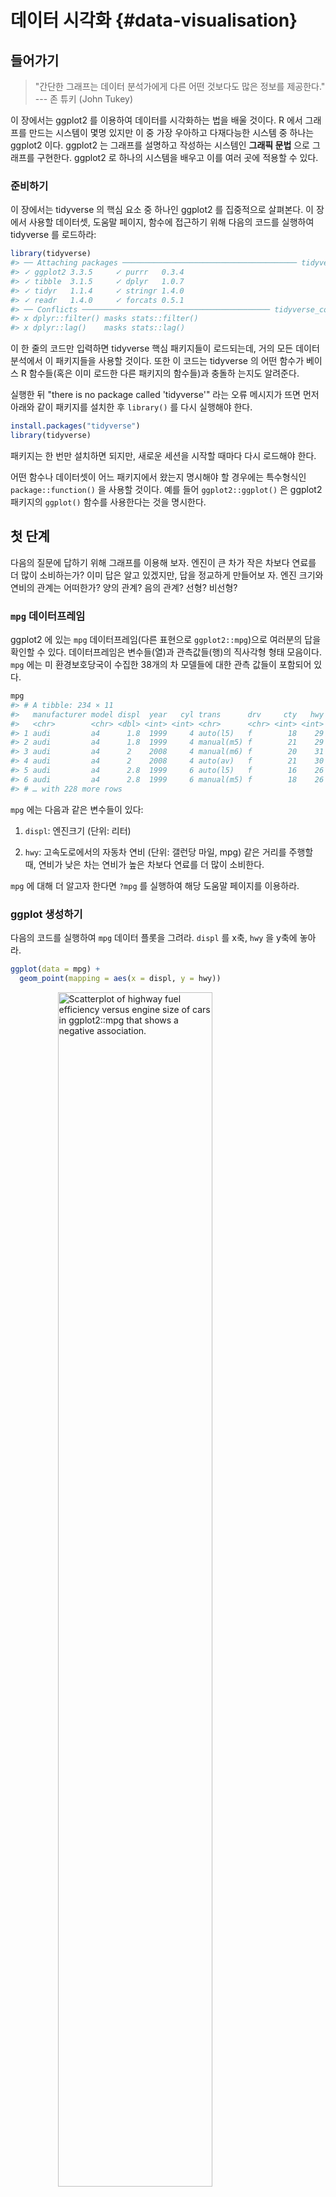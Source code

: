 # 데이터 시각화 {#data-visualisation}

## 들어가기

> "간단한 그래프는 데이터 분석가에게 다른 어떤 것보다도 많은 정보를 제공한다." 
--- 존 튜키 (John Tukey)

이 장에서는 ggplot2 를 이용하여 데이터를 시각화하는 법을 배울 것이다.
R 에서 그래프를 만드는 시스템이 몇명 있지만 이 중 가장 우아하고 다재다능한 
시스템 중 하나는 ggplot2 이다.
ggplot2 는 그래프를 설명하고 작성하는 시스템인 **그래픽 문법** 으로 그래프를 
구현한다.
ggplot2 로 하나의 시스템을 배우고 이를 여러 곳에 적용할 수 있다.

### 준비하기

이 장에서는 tidyverse 의 핵심 요소 중 하나인 ggplot2 를 집중적으로 살펴본다.
이 장에서 사용할 데이터셋, 도움말 페이지, 함수에 접근하기 위해 다음의 코드를 
실행하여 tidyverse 를 로드하라:


```r
library(tidyverse)
#> ── Attaching packages ─────────────────────────────────────── tidyverse 1.3.0 ──
#> ✓ ggplot2 3.3.5     ✓ purrr   0.3.4
#> ✓ tibble  3.1.5     ✓ dplyr   1.0.7
#> ✓ tidyr   1.1.4     ✓ stringr 1.4.0
#> ✓ readr   1.4.0     ✓ forcats 0.5.1
#> ── Conflicts ────────────────────────────────────────── tidyverse_conflicts() ──
#> x dplyr::filter() masks stats::filter()
#> x dplyr::lag()    masks stats::lag()
```

이 한 줄의 코드만 입력하면 tidyverse 핵심 패키지들이 로드되는데, 거의 모든
데이터 분석에서 이 패키지들을 사용할 것이다. 또한 이 코드는 tidyverse 의 어떤 
함수가 베이스 R 함수들(혹은 이미 로드한 다른 패키지의 함수들)과 충돌하
는지도 알려준다.

실행한 뒤 "there is no package called 'tidyverse'" 라는 오류 메시지가 
뜨면 먼저 아래와 같이 패키지를 설치한 후 `library()` 를 다시 실행해야 한다.


```r
install.packages("tidyverse")
library(tidyverse)
```

패키지는 한 번만 설치하면 되지만, 새로운 세션을 시작할 때마다 다시 로드해야 한다.

어떤 함수나 데이터셋이 어느 패키지에서 왔는지 명시해야 할 경우에는 특수형식인 
`package::function()` 을 사용할 것이다.
예를 들어 `ggplot2::ggplot()` 은 ggplot2 패키지의 `ggplot()` 함수를 사용한다는 
것을 명시한다.

## 첫 단계

다음의 질문에 답하기 위해 그래프를 이용해 보자. 엔진이 큰 차가 작은 차보다
연료를 더 많이 소비하는가? 이미 답은 알고 있겠지만, 답을 정교하게 만들어보
자. 엔진 크기와 연비의 관계는 어떠한가? 양의 관계? 음의 관계? 선형? 비선형?

### `mpg` 데이터프레임

ggplot2 에 있는 `mpg` 데이터프레임(다른 표현으로 `ggplot2::mpg`)으로 여러분의 답을 
확인할 수 있다. 데이터프레임은 변수들(열)과 관측값들(행)의 직사각형 형태 
모음이다. `mpg` 에는 미 환경보호당국이 수집한 38개의 차 모델들에 대한 관측
값들이 포함되어 있다.


```r
mpg
#> # A tibble: 234 × 11
#>   manufacturer model displ  year   cyl trans      drv     cty   hwy fl    class 
#>   <chr>        <chr> <dbl> <int> <int> <chr>      <chr> <int> <int> <chr> <chr> 
#> 1 audi         a4      1.8  1999     4 auto(l5)   f        18    29 p     compa…
#> 2 audi         a4      1.8  1999     4 manual(m5) f        21    29 p     compa…
#> 3 audi         a4      2    2008     4 manual(m6) f        20    31 p     compa…
#> 4 audi         a4      2    2008     4 auto(av)   f        21    30 p     compa…
#> 5 audi         a4      2.8  1999     6 auto(l5)   f        16    26 p     compa…
#> 6 audi         a4      2.8  1999     6 manual(m5) f        18    26 p     compa…
#> # … with 228 more rows
```

`mpg` 에는 다음과 같은 변수들이 있다:

1.  `displ`: 엔진크기 (단위: 리터)

2.  `hwy`:  고속도로에서의 자동차 연비 (단위: 갤런당 마일, mpg)
    같은 거리를 주행할 때, 연비가 낮은 차는 연비가 높은 차보다 연료를 더 많이 소비한다.

`mpg` 에 대해 더 알고자 한다면 `?mpg` 를 실행하여 해당 도움말 페이지를 이용하라.

### ggplot 생성하기

다음의 코드를 실행하여 `mpg` 데이터 플롯을 그려라. `displ` 를 x축, `hwy` 을 y축에 놓아라.


```r
ggplot(data = mpg) + 
  geom_point(mapping = aes(x = displ, y = hwy))
```

<img src="data-visualize_files/figure-html/unnamed-chunk-3-1.png" title="Scatterplot of highway fuel efficiency versus engine size of cars in ggplot2::mpg that shows a negative association." alt="Scatterplot of highway fuel efficiency versus engine size of cars in ggplot2::mpg that shows a negative association." width="70%" style="display: block; margin: auto;" />

이 플롯은 엔진 크기(`displ`)와 연비(`hwy`) 사이에 음의 관계가 있음을 보여준다.
다른 말로 하면 엔진이 큰 차들은 연료를 더 많이 소비한다. 
이제 연비와 엔진크기에 대한 여러분의 가설이 확인되거나 반증되었는가?

ggplot2 에서는, `ggplot()` 함수로 플롯을 시작한다.
`ggplot()` 을 하면 좌표시스템이 생성되고 레이어를 추가할 수 있다. 
`ggplot()` 의 첫 번째 인수는 그래프에서 사용할 데이터셋이다. 
따라서 `ggplot(data = mpg)` 를 하면 빈 그래프가 생성되지만,
그리 흥미로운 것이 아니므로 생략하겠다.
그래프는 `ggplot()` 에 하나 이상의 레이어를 추가해서 완성된다. 
함수 `geom_point()` 는 플롯에 점 레이어를 추가하여 산점도를 생성한다. 
ggplot2에는 여러 지옴(geom) 함수가 있는데, 각각은 플롯에 다른 유형의 레이어를 추가한다. 
이 장에서 다양한 함수를 배울 것이다.
ggplot2의 지옴 함수 각각에는 mapping 인수가 있다. 
이 인수는 데이터셋의 변수들이 시각적 속성으로 어떻게 매핑될지를 정의한다. 
이 인수는 항상 aes()와 쌍을 이루는데 `aes()` 의 `x`, `y` 인수는 x, y축으로 매핑될 변수를 지정한다. 
ggplot2 는 매핑된 변수를 `data` 인수(우리 경우엔 `mpg`)에서 찾는다.


### 그래프 작성 템플릿

이제 코드를 ggplot2로 그래프를 만드는, 재사용 가능한 템플릿으로 바꿔보자.
그래프를 만들려면 다음의 코드에서 괄호 안의 <>로 둘러쌓인 부분을, 해당되는
데이터셋, 지옴 함수, 매핑모음으로 바꾸어라.


```r
ggplot(data = <DATA>) + 
  <GEOM_FUNCTION>(mapping = aes(<MAPPINGS>))
```

이 장의 나머지 부분에서는 이 템플릿을 완성하고 확장하여 다른 유형의 그래프
들을 만드는 법을 살펴볼 것이다.
`<MAPPINGS>` 부분부터 시작해보자.

### 연습문제

1.  Run `ggplot(data = mpg)`.
    What do you see?

2.  How many rows are in `mpg`?
    How many columns?

3.  What does the `drv` variable describe?
    Read the help for `?mpg` to find out.

4.  Make a scatterplot of `hwy` vs `cyl`.

5.  What happens if you make a scatterplot of `class` vs `drv`?
    Why is the plot not useful?

## 심미성 매핑

> "그래프는 전혀 예상하지 못한 것을 보여줄 때 가장 큰 가치를 가진다." --- 존 튜키

다음의 그래프에서 한 그룹의 점들(빨간색으로 강조)은 선형 추세를 벗어나는
것처럼 보인다. 이 차들은 예상한 것보다 연비가 높다. 이 차들을 어떻게 설명할
수 있을까?

<img src="data-visualize_files/figure-html/unnamed-chunk-5-1.png" title="Scatterplot of highway fuel efficiency versus engine size of cars in ggplot2::mpg that shows a negative association. Cars with engine size greater than 5 litres and highway fuel efficiency greater than 20 miles per gallon stand out from the rest of the data and are highlighted in red." alt="Scatterplot of highway fuel efficiency versus engine size of cars in ggplot2::mpg that shows a negative association. Cars with engine size greater than 5 litres and highway fuel efficiency greater than 20 miles per gallon stand out from the rest of the data and are highlighted in red." width="70%" style="display: block; margin: auto;" />


연비가 높은 차들은 하이브리드 차라고 가설을 세워보자. 
이 가설을 검정하는 방법으로 각 차의 `class` 값(차종)을 살펴보는 방법이 있다. 
`mpg` 데이터셋의 `class` 변수는 차를 소형, 중형, SUV 같은 그룹으로 분류한다. 
이상값들이 하이브리드 차들이라면 소형이나 경차로 분류되었을 것이다. 
(이 데이터들은 하이브리드 트럭이나 SUV가 대중화되기 전에 수집되었음을 염두에 두자.)
`class` 같은 세 번째 변수를 **심미성(aesthetic)** 에 매핑하여 이차원 산점도에 
추가할 수도 있다. 
심미성은 플롯 객체들의 시각적 속성이다. 심미성에는 점의 크기, 모양, 색상 같은 것들이 포함된다. 심미성 속성값을 변경하여 점을 (다음 그림처럼) 다른 방법으로 표시할 수 있다. 
데이터를 설명할 때 ‘값’이라는 용어를 이미 사용했으므로 심미성 속성을 설명할 때는 ‘수준(level)’이라는 용어를 사용하자. 
여기에서는 크기, 모양, 색상의 수준을 변경하여 다음과 같이 점을 작게
혹은 삼각형이나 파란색으로 만들었다.

<img src="data-visualize_files/figure-html/unnamed-chunk-6-1.png" title="Diagram that shows four plotting characters next to each other. The first is a large circle, the second is a small circle, the third is a triangle, and the fourth is a blue circle." alt="Diagram that shows four plotting characters next to each other. The first is a large circle, the second is a small circle, the third is a triangle, and the fourth is a blue circle." width="70%" style="display: block; margin: auto;" />

플롯의 심미성을 데이터셋의 변수들에 매핑해서 데이터에 대한 정보를 전달할
수 있다. 
예를 들어 점의 색상을 `class` 변수에 매핑하여 각 차의 차종을 나타낼 수 있다.


```r
ggplot(data = mpg) + 
  geom_point(mapping = aes(x = displ, y = hwy, color = class))
```

<img src="data-visualize_files/figure-html/unnamed-chunk-7-1.png" title="Scatterplot of highway fuel efficiency versus engine size of cars in ggplot2::mpg that shows a negative association. The points representing each car are coloured according to the class of the car. The legend on the right of the plot shows the mapping between colours and levels of the class variable: 2seater, compact, midsize, minivan, pickup, or suv." alt="Scatterplot of highway fuel efficiency versus engine size of cars in ggplot2::mpg that shows a negative association. The points representing each car are coloured according to the class of the car. The legend on the right of the plot shows the mapping between colours and levels of the class variable: 2seater, compact, midsize, minivan, pickup, or suv." width="70%" style="display: block; margin: auto;" />

(해들리처럼 영국식 영어를 선호한다면 `color` 대신 `colour`를 사용할 수도 있다.)
심미성을 변수에 매핑하기 위해서는 `aes()` 내부에서 심미성 이름을 변수 이름과 
연결해야 한다. 
ggplot2는 변수의 고유한 값에 심미성의 고유한 수준(여기서는 고유한 색상)을 
자동으로 지정하는데, 이 과정을 **스케일링(scaling)** 이라고 한다. 
ggplot2는 어떤 수준이 어떤 값에 해당하는지를 설명하는 범례도 추가한다.

플롯의 색상들을 보면 이상값 중 다수가 2인승 차임을 보여준다. 
이 차들은 하이브리드 차가 아닌 것 같고, 놀랍게도 스포츠카들이다! 
스포츠카들은 SUV와 픽업트럭처럼 엔진이 크지만, 차체가 중형차나 소형차처럼 작아서 
연비가 좋다.
다시 생각해보면 이 차들은 엔진 크기가 컸기 때문에 하이브리드일 가능성이 낮다.
앞의 예제에서 `class` 변수를 색상 심미성에 매핑했지만 이 변수를 같은 
방법으로 크기(size) 심미성에 매핑할 수도 있다. 
이 경우, 각 점의 크기는 차종을 나타낼 것이다. 
여기서 경고가 뜨는데, 순서형이 아닌 변수(`class`)를 순서형 심미성(`size`)으로 
매핑하는 것은 바람직하지 않기 때문이다.


```r
ggplot(data = mpg) + 
  geom_point(mapping = aes(x = displ, y = hwy, size = class))
#> Warning: Using size for a discrete variable is not advised.
```

<img src="data-visualize_files/figure-html/unnamed-chunk-8-1.png" title="Scatterplot of highway fuel efficiency versus engine size of cars in ggplot2::mpg that shows a negative association. The points representing each car are sized according to the class of the car. The legend on the right of the plot shows the mapping between colours and levels of the class variable -- going from small to large: 2seater, compact, midsize, minivan, pickup, or suv." alt="Scatterplot of highway fuel efficiency versus engine size of cars in ggplot2::mpg that shows a negative association. The points representing each car are sized according to the class of the car. The legend on the right of the plot shows the mapping between colours and levels of the class variable -- going from small to large: 2seater, compact, midsize, minivan, pickup, or suv." width="70%" style="display: block; margin: auto;" />

`class` 를 점의 투명도를 제어하는 *알파(alpha)* 심미성이나 점의 모양을 제어하는
모양(shape) 심미성에 매핑할 수도 있다.


```r
# Left
ggplot(data = mpg) + 
  geom_point(mapping = aes(x = displ, y = hwy, alpha = class))
# Right
ggplot(data = mpg) + 
  geom_point(mapping = aes(x = displ, y = hwy, shape = class))
```

<img src="data-visualize_files/figure-html/unnamed-chunk-9-1.png" title="Two scatterplots next to each other, both visualizing highway fuel efficiency versus engine size of cars in ggplot2::mpg and showing a negative association. In the plot on the left class is mapped to the alpha aesthetic, resulting in different transparency levels for each level of class. In the plot on the right class is mapped the shape aesthetic, resulting in different plotting character shapes for each level of class. Each plot comes with a legend that shows the mapping between alpha level or shape and levels of the class variable." alt="Two scatterplots next to each other, both visualizing highway fuel efficiency versus engine size of cars in ggplot2::mpg and showing a negative association. In the plot on the left class is mapped to the alpha aesthetic, resulting in different transparency levels for each level of class. In the plot on the right class is mapped the shape aesthetic, resulting in different plotting character shapes for each level of class. Each plot comes with a legend that shows the mapping between alpha level or shape and levels of the class variable." width="50%" /><img src="data-visualize_files/figure-html/unnamed-chunk-9-2.png" title="Two scatterplots next to each other, both visualizing highway fuel efficiency versus engine size of cars in ggplot2::mpg and showing a negative association. In the plot on the left class is mapped to the alpha aesthetic, resulting in different transparency levels for each level of class. In the plot on the right class is mapped the shape aesthetic, resulting in different plotting character shapes for each level of class. Each plot comes with a legend that shows the mapping between alpha level or shape and levels of the class variable." alt="Two scatterplots next to each other, both visualizing highway fuel efficiency versus engine size of cars in ggplot2::mpg and showing a negative association. In the plot on the left class is mapped to the alpha aesthetic, resulting in different transparency levels for each level of class. In the plot on the right class is mapped the shape aesthetic, resulting in different plotting character shapes for each level of class. Each plot comes with a legend that shows the mapping between alpha level or shape and levels of the class variable." width="50%" />

SUV 에는 무슨 일이 일어난 건가?
ggplot2 는 한번에 여섯 번.
By default, additional groups will go unplotted when you use the shape aesthetic.

For each aesthetic, you use `aes()` to associate the name of the aesthetic with a variable to display.
The `aes()` function gathers together each of the aesthetic mappings used by a layer and passes them to the layer's mapping argument.
The syntax highlights a useful insight about `x` and `y`: the x and y locations of a point are themselves aesthetics, visual properties that you can map to variables to display information about the data.

Once you map an aesthetic, ggplot2 takes care of the rest.
It selects a reasonable scale to use with the aesthetic, and it constructs a legend that explains the mapping between levels and values.
For x and y aesthetics, ggplot2 does not create a legend, but it creates an axis line with tick marks and a label.
The axis line acts as a legend; it explains the mapping between locations and values.

You can also *set* the aesthetic properties of your geom manually.
For example, we can make all of the points in our plot blue:


```r
ggplot(data = mpg) + 
  geom_point(mapping = aes(x = displ, y = hwy), color = "blue")
```

<img src="data-visualize_files/figure-html/unnamed-chunk-10-1.png" title="Scatterplot of highway fuel efficiency versus engine size of cars in ggplot2::mpg that shows a negative association. All points are blue." alt="Scatterplot of highway fuel efficiency versus engine size of cars in ggplot2::mpg that shows a negative association. All points are blue." width="70%" style="display: block; margin: auto;" />

Here, the color doesn't convey information about a variable, but only changes the appearance of the plot.
To set an aesthetic manually, set the aesthetic by name as an argument of your geom function; i.e. it goes *outside* of `aes()`.
You'll need to pick a level that makes sense for that aesthetic:

-   The name of a color as a character string.

-   The size of a point in mm.

-   The shape of a point as a number, as shown in Figure \@ref(fig:shapes).

<div class="figure" style="text-align: center">
<img src="data-visualize_files/figure-html/shapes-1.png" alt="Mapping between shapes and the numbers that represent them: 0 - square, 1 - circle, 2 - triangle point up, 3 - plus, 4 - cross, 5 - diamond, 6 - triangle point down, 7 - square cross, 8 - star, 9 - diamond plus, 10 - circle plus, 11 - triangles up and down, 12 - square plus, 13 - circle cross, 14 - square and triangle down, 15 - filled square, 16 - filled circle, 17 - filled triangle point-up, 18 - filled diamond, 19 - solid circle, 20 - bullet (smaller circle), 21 - filled circle blue, 22 - filled square blue, 23 - filled diamond blue, 24 - filled triangle point-up blue, 25 - filled triangle point down blue." width="75%" />
<p class="caption">(\#fig:shapes)R has 25 built in shapes that are identified by numbers. There are some seeming duplicates: for example, 0, 15, and 22 are all squares. The difference comes from the interaction of the `colour` and `fill` aesthetics. The hollow shapes (0--14) have a border determined by `colour`; the solid shapes (15--20) are filled with `colour`; the filled shapes (21--24) have a border of `colour` and are filled with `fill`.</p>
</div>
### Exercises
1.  What's gone wrong with this code?
    Why are the points not blue?
    
    ```r
    ggplot(data = mpg) + 
      geom_point(mapping = aes(x = displ, y = hwy, color = "blue"))
    ```
    
    <img src="data-visualize_files/figure-html/unnamed-chunk-11-1.png" title="Scatterplot of highway fuel efficiency versus engine size of cars in ggplot2::mpg that shows a negative association. All points are red and the legend shows a red point that is mapped to the word 'blue'." alt="Scatterplot of highway fuel efficiency versus engine size of cars in ggplot2::mpg that shows a negative association. All points are red and the legend shows a red point that is mapped to the word 'blue'." width="70%" style="display: block; margin: auto;" />

2.  Which variables in `mpg` are categorical?
    Which variables are continuous?
    (Hint: type `?mpg` to read the documentation for the dataset).
    How can you see this information when you run `mpg`?

3.  Map a continuous variable to `color`, `size`, and `shape`.
    How do these aesthetics behave differently for categorical vs. continuous variables?

4.  What happens if you map the same variable to multiple aesthetics?

5.  What does the `stroke` aesthetic do?
    What shapes does it work with?
    (Hint: use `?geom_point`)

6.  What happens if you map an aesthetic to something other than a variable name, like `aes(colour = displ < 5)`?
    Note, you'll also need to specify x and y.

## Common problems

As you start to run R code, you're likely to run into problems.
Don't worry --- it happens to everyone.
I have been writing R code for years, and every day I still write code that doesn't work!

Start by carefully comparing the code that you're running to the code in the book.
R is extremely picky, and a misplaced character can make all the difference.
Make sure that every `(` is matched with a `)` and every `"` is paired with another `"`.
Sometimes you'll run the code and nothing happens.
Check the left-hand of your console: if it's a `+`, it means that R doesn't think you've typed a complete expression and it's waiting for you to finish it.
In this case, it's usually easy to start from scratch again by pressing ESCAPE to abort processing the current command.

One common problem when creating ggplot2 graphics is to put the `+` in the wrong place: it has to come at the end of the line, not the start.
In other words, make sure you haven't accidentally written code like this:

``` {.r}
ggplot(data = mpg) 
+ geom_point(mapping = aes(x = displ, y = hwy))
```

If you're still stuck, try the help.
You can get help about any R function by running `?function_name` in the console, or selecting the function name and pressing F1 in RStudio.
Don't worry if the help doesn't seem that helpful - instead skip down to the examples and look for code that matches what you're trying to do.

If that doesn't help, carefully read the error message.
Sometimes the answer will be buried there!
But when you're new to R, the answer might be in the error message but you don't yet know how to understand it.
Another great tool is Google: try googling the error message, as it's likely someone else has had the same problem, and has gotten help online.

## Facets

One way to add additional variables is with aesthetics.
Another way, particularly useful for categorical variables, is to split your plot into **facets**, subplots that each display one subset of the data.

To facet your plot by a single variable, use `facet_wrap()`.
The first argument of `facet_wrap()` is a formula, which you create with `~` followed by a variable name (here, "formula" is the bane if a data structure in R, not a synonym for "equation").
The variable that you pass to `facet_wrap()` should be discrete.


```r
ggplot(data = mpg) + 
  geom_point(mapping = aes(x = displ, y = hwy)) + 
  facet_grid(drv ~ cyl)
```

<img src="data-visualize_files/figure-html/unnamed-chunk-12-1.png" title="Scatterplot of highway fuel efficiency versus engine size of cars in ggplot2::mpg, faceted by class, with facets spanning two rows." alt="Scatterplot of highway fuel efficiency versus engine size of cars in ggplot2::mpg, faceted by class, with facets spanning two rows." width="70%" style="display: block; margin: auto;" />

To facet your plot on the combination of two variables, add `facet_grid()` to your plot call.
The first argument of `facet_grid()` is also a formula.
This time the formula should contain two variable names separated by a `~`.


```r
ggplot(data = mpg) + 
  geom_point(mapping = aes(x = displ, y = hwy)) + 
  facet_grid(drv ~ cyl)
```

<img src="data-visualize_files/figure-html/unnamed-chunk-13-1.png" title="Scatterplot of highway fuel efficiency versus engine size of cars in ggplot2::mpg, faceted by number of cylinders across rows and by type of drive train across columns. This results in a 4x3 grid of 12 facets. Some of these facets have no observations: 5 cylinders and 4 wheel drive, 4 or 5 cylinders and front wheel drive." alt="Scatterplot of highway fuel efficiency versus engine size of cars in ggplot2::mpg, faceted by number of cylinders across rows and by type of drive train across columns. This results in a 4x3 grid of 12 facets. Some of these facets have no observations: 5 cylinders and 4 wheel drive, 4 or 5 cylinders and front wheel drive." width="70%" style="display: block; margin: auto;" />

If you prefer to not facet in the rows or columns dimension, use a `.` instead of a variable name, e.g. `+ facet_grid(. ~ cyl)`.

### Exercises

1.  What happens if you facet on a continuous variable?

2.  What do the empty cells in plot with `facet_grid(drv ~ cyl)` mean?
    How do they relate to this plot?

    
    ```r
    ggplot(data = mpg) + 
      geom_point(mapping = aes(x = drv, y = cyl))
    ```
    
    <img src="data-visualize_files/figure-html/unnamed-chunk-14-1.png" title="Scatterplot of number of cycles versus type of drive train of cars in ggplot2::mpg. Shows that there are no cars with 5 cylinders that are 4 wheel drive or with 4 or 5 cylinders that are front wheel drive." alt="Scatterplot of number of cycles versus type of drive train of cars in ggplot2::mpg. Shows that there are no cars with 5 cylinders that are 4 wheel drive or with 4 or 5 cylinders that are front wheel drive." width="70%" style="display: block; margin: auto;" />

3.  What plots does the following code make?
    What does `.` do?

    
    ```r
    ggplot(data = mpg) + 
      geom_point(mapping = aes(x = displ, y = hwy)) +
      facet_grid(drv ~ .)
    ggplot(data = mpg) + 
      geom_point(mapping = aes(x = displ, y = hwy)) +
      facet_grid(. ~ cyl)
    ```

4.  Take the first faceted plot in this section:

    
    ```r
    ggplot(data = mpg) + 
      geom_point(mapping = aes(x = displ, y = hwy)) + 
      facet_wrap(~ class, nrow = 2)
    ```

    What are the advantages to using faceting instead of the colour aesthetic?
    What are the disadvantages?
    How might the balance change if you had a larger dataset?

5.  Read `?facet_wrap`.
    What does `nrow` do?
    What does `ncol` do?
    What other options control the layout of the individual panels?
    Why doesn't `facet_grid()` have `nrow` and `ncol` arguments?

6.  Which of the following two plots makes it easier to compare engine size (`displ`) across cars with different drive trains?
    What does this say about when to place a faceting variable across rows or columns?

    
    ```r
    ggplot(data = mpg) + 
      geom_point(mapping = aes(x = displ, y = hwy)) + 
      facet_grid(drv ~ .)
    ggplot(data = mpg) + 
      geom_point(mapping = aes(x = displ, y = hwy)) + 
      facet_grid(. ~ drv)
    ```
    
    <img src="data-visualize_files/figure-html/unnamed-chunk-17-1.png" title="Two faceted plots, both visualizing highway fuel efficiency versus engine size of cars in ggplot2::mpg, faceted by drive train. In the top plot, facet are organized across rows and in the second, across columns." alt="Two faceted plots, both visualizing highway fuel efficiency versus engine size of cars in ggplot2::mpg, faceted by drive train. In the top plot, facet are organized across rows and in the second, across columns." width="70%" style="display: block; margin: auto;" /><img src="data-visualize_files/figure-html/unnamed-chunk-17-2.png" title="Two faceted plots, both visualizing highway fuel efficiency versus engine size of cars in ggplot2::mpg, faceted by drive train. In the top plot, facet are organized across rows and in the second, across columns." alt="Two faceted plots, both visualizing highway fuel efficiency versus engine size of cars in ggplot2::mpg, faceted by drive train. In the top plot, facet are organized across rows and in the second, across columns." width="70%" style="display: block; margin: auto;" />

7.  Recreate this plot using `facet_wrap()` instead of `facet_grid()`.
    How do the positions of the facet labels change?

    
    ```r
    ggplot(data = mpg) + 
      geom_point(mapping = aes(x = displ, y = hwy)) +
      facet_grid(drv ~ .)
    ```
    
    <img src="data-visualize_files/figure-html/unnamed-chunk-18-1.png" title="Scatterplot of highway fuel efficiency versus engine size of cars in ggplot2::mpg, faceted by type of drive train across rows." alt="Scatterplot of highway fuel efficiency versus engine size of cars in ggplot2::mpg, faceted by type of drive train across rows." width="70%" style="display: block; margin: auto;" />

## Geometric objects

How are these two plots similar?

<img src="data-visualize_files/figure-html/unnamed-chunk-19-1.png" title="Two plots: the plot on the left is a scatterplot of highway fuel efficiency versus engine size of cars in ggplot2::mpg and the plot on the right shows a smooth curve that follows the trajectory of the relationship between these variables. A confidence interval around the smooth curve is also displayed." alt="Two plots: the plot on the left is a scatterplot of highway fuel efficiency versus engine size of cars in ggplot2::mpg and the plot on the right shows a smooth curve that follows the trajectory of the relationship between these variables. A confidence interval around the smooth curve is also displayed." width="50%" /><img src="data-visualize_files/figure-html/unnamed-chunk-19-2.png" title="Two plots: the plot on the left is a scatterplot of highway fuel efficiency versus engine size of cars in ggplot2::mpg and the plot on the right shows a smooth curve that follows the trajectory of the relationship between these variables. A confidence interval around the smooth curve is also displayed." alt="Two plots: the plot on the left is a scatterplot of highway fuel efficiency versus engine size of cars in ggplot2::mpg and the plot on the right shows a smooth curve that follows the trajectory of the relationship between these variables. A confidence interval around the smooth curve is also displayed." width="50%" />

Both plots contain the same x variable, the same y variable, and both describe the same data.
But the plots are not identical.
Each plot uses a different visual object to represent the data.
In ggplot2 syntax, we say that they use different **geoms**.

A **geom** is the geometrical object that a plot uses to represent data.
People often describe plots by the type of geom that the plot uses.
For example, bar charts use bar geoms, line charts use line geoms, boxplots use boxplot geoms, and so on.
Scatterplots break the trend; they use the point geom.
As we see above, you can use different geoms to plot the same data.
The plot on the left uses the point geom, and the plot on the right uses the smooth geom, a smooth line fitted to the data.

To change the geom in your plot, change the geom function that you add to `ggplot()`.
For instance, to make the plots above, you can use this code:


```r
# left
ggplot(data = mpg) + 
  geom_point(mapping = aes(x = displ, y = hwy))
# right
ggplot(data = mpg) + 
  geom_smooth(mapping = aes(x = displ, y = hwy))
```

Every geom function in ggplot2 takes a `mapping` argument.
However, not every aesthetic works with every geom.
You could set the shape of a point, but you couldn't set the "shape" of a line.
On the other hand, you *could* set the linetype of a line.
`geom_smooth()` will draw a different line, with a different linetype, for each unique value of the variable that you map to linetype.


```r
ggplot(data = mpg) + 
  geom_smooth(mapping = aes(x = displ, y = hwy, linetype = drv))
```

<img src="data-visualize_files/figure-html/unnamed-chunk-21-1.png" title="A plot of highway fuel efficiency versus engine size of cars in ggplot2::mpg. The data are represented with smooth curves, which use a different line type (solid, dashed, or long dashed) for each type of drive train. Confidence intervals around the smooth curves are also displayed." alt="A plot of highway fuel efficiency versus engine size of cars in ggplot2::mpg. The data are represented with smooth curves, which use a different line type (solid, dashed, or long dashed) for each type of drive train. Confidence intervals around the smooth curves are also displayed." width="70%" style="display: block; margin: auto;" />

Here `geom_smooth()` separates the cars into three lines based on their `drv` value, which describes a car's drive train.
One line describes all of the points with a `4` value, one line describes all of the points with an `f` value, and one line describes all of the points with an `r` value.
Here, `4` stands for four-wheel drive, `f` for front-wheel drive, and `r` for rear-wheel drive.

If this sounds strange, we can make it more clear by overlaying the lines on top of the raw data and then colouring everything according to `drv`.

<img src="data-visualize_files/figure-html/unnamed-chunk-22-1.png" title="A plot of highway fuel efficiency versus engine size of cars in ggplot2::mpg. The data are represented with points (coloured by drive train) as well as smooth curves (where line type is determined based on drive train as well). Confidence intervals around the smooth curves are also displayed." alt="A plot of highway fuel efficiency versus engine size of cars in ggplot2::mpg. The data are represented with points (coloured by drive train) as well as smooth curves (where line type is determined based on drive train as well). Confidence intervals around the smooth curves are also displayed." width="70%" style="display: block; margin: auto;" />

Notice that this plot contains two geoms in the same graph!
If this makes you excited, buckle up.
You will learn how to place multiple geoms in the same plot very soon.

ggplot2 provides over 40 geoms, and extension packages provide even more (see <https://exts.ggplot2.tidyverse.org/gallery/> for a sampling).
The best way to get a comprehensive overview is the ggplot2 cheatsheet, which you can find at <http://rstudio.com/resources/cheatsheets>.
To learn more about any single geom, use help, e.g. `?geom_smooth`.

Many geoms, like `geom_smooth()`, use a single geometric object to display multiple rows of data.
For these geoms, you can set the `group` aesthetic to a categorical variable to draw multiple objects.
ggplot2 will draw a separate object for each unique value of the grouping variable.
In practice, ggplot2 will automatically group the data for these geoms whenever you map an aesthetic to a discrete variable (as in the `linetype` example).
It is convenient to rely on this feature because the group aesthetic by itself does not add a legend or distinguishing features to the geoms.


```r
ggplot(data = mpg) +
  geom_smooth(mapping = aes(x = displ, y = hwy))
              
ggplot(data = mpg) +
  geom_smooth(mapping = aes(x = displ, y = hwy, group = drv))
    
ggplot(data = mpg) +
  geom_smooth(
    mapping = aes(x = displ, y = hwy, color = drv),
    show.legend = FALSE
  )
```

<img src="data-visualize_files/figure-html/unnamed-chunk-23-1.png" title="Three plots, each with highway fuel efficiency on the y-axis and engine size of cars in ggplot2::mpg, where data are represented by a smooth curve. The first plot only has these two variables, the center plot has three separate smooth curves for each level of drive train, and the right plot not only has the same three separate smooth curves for each level of drive train but these curves are plotted in different colours, without a legend explaining which color maps to which level. Confidence intervals around the smooth curves are also displayed." alt="Three plots, each with highway fuel efficiency on the y-axis and engine size of cars in ggplot2::mpg, where data are represented by a smooth curve. The first plot only has these two variables, the center plot has three separate smooth curves for each level of drive train, and the right plot not only has the same three separate smooth curves for each level of drive train but these curves are plotted in different colours, without a legend explaining which color maps to which level. Confidence intervals around the smooth curves are also displayed." width="33%" /><img src="data-visualize_files/figure-html/unnamed-chunk-23-2.png" title="Three plots, each with highway fuel efficiency on the y-axis and engine size of cars in ggplot2::mpg, where data are represented by a smooth curve. The first plot only has these two variables, the center plot has three separate smooth curves for each level of drive train, and the right plot not only has the same three separate smooth curves for each level of drive train but these curves are plotted in different colours, without a legend explaining which color maps to which level. Confidence intervals around the smooth curves are also displayed." alt="Three plots, each with highway fuel efficiency on the y-axis and engine size of cars in ggplot2::mpg, where data are represented by a smooth curve. The first plot only has these two variables, the center plot has three separate smooth curves for each level of drive train, and the right plot not only has the same three separate smooth curves for each level of drive train but these curves are plotted in different colours, without a legend explaining which color maps to which level. Confidence intervals around the smooth curves are also displayed." width="33%" /><img src="data-visualize_files/figure-html/unnamed-chunk-23-3.png" title="Three plots, each with highway fuel efficiency on the y-axis and engine size of cars in ggplot2::mpg, where data are represented by a smooth curve. The first plot only has these two variables, the center plot has three separate smooth curves for each level of drive train, and the right plot not only has the same three separate smooth curves for each level of drive train but these curves are plotted in different colours, without a legend explaining which color maps to which level. Confidence intervals around the smooth curves are also displayed." alt="Three plots, each with highway fuel efficiency on the y-axis and engine size of cars in ggplot2::mpg, where data are represented by a smooth curve. The first plot only has these two variables, the center plot has three separate smooth curves for each level of drive train, and the right plot not only has the same three separate smooth curves for each level of drive train but these curves are plotted in different colours, without a legend explaining which color maps to which level. Confidence intervals around the smooth curves are also displayed." width="33%" />

To display multiple geoms in the same plot, add multiple geom functions to `ggplot()`:


```r
ggplot(data = mpg) + 
  geom_point(mapping = aes(x = displ, y = hwy)) +
  geom_smooth(mapping = aes(x = displ, y = hwy))
```

<img src="data-visualize_files/figure-html/unnamed-chunk-24-1.png" title="Scatterplot of highway fuel efficiency versus engine size of cars in ggplot2::mpg with a smooth curve overlaid. A confidence interval around the smooth curves is also displayed." alt="Scatterplot of highway fuel efficiency versus engine size of cars in ggplot2::mpg with a smooth curve overlaid. A confidence interval around the smooth curves is also displayed." width="70%" style="display: block; margin: auto;" />

This, however, introduces some duplication in our code.
Imagine if you wanted to change the y-axis to display `cty` instead of `hwy`.
You'd need to change the variable in two places, and you might forget to update one.
You can avoid this type of repetition by passing a set of mappings to `ggplot()`.
ggplot2 will treat these mappings as global mappings that apply to each geom in the graph.
In other words, this code will produce the same plot as the previous code:


```r
ggplot(data = mpg, mapping = aes(x = displ, y = hwy)) + 
  geom_point() + 
  geom_smooth()
```

If you place mappings in a geom function, ggplot2 will treat them as local mappings for the layer.
It will use these mappings to extend or overwrite the global mappings *for that layer only*.
This makes it possible to display different aesthetics in different layers.


```r
ggplot(data = mpg, mapping = aes(x = displ, y = hwy)) + 
  geom_point(mapping = aes(color = class)) + 
  geom_smooth()
```

<img src="data-visualize_files/figure-html/unnamed-chunk-26-1.png" title="Scatterplot of highway fuel efficiency versus engine size of cars in ggplot2::mpg, where points are coloured according to the car class. A smooth curve following the trajectory of the relationship between highway fuel efficiency versus engine size of cars is overlaid along with a confidence interval around it." alt="Scatterplot of highway fuel efficiency versus engine size of cars in ggplot2::mpg, where points are coloured according to the car class. A smooth curve following the trajectory of the relationship between highway fuel efficiency versus engine size of cars is overlaid along with a confidence interval around it." width="70%" style="display: block; margin: auto;" />

You can use the same idea to specify different `data` for each layer.
Here, our smooth line displays just a subset of the `mpg` dataset, the subcompact cars.
The local data argument in `geom_smooth()` overrides the global data argument in `ggplot()` for that layer only.


```r
ggplot(data = mpg, mapping = aes(x = displ, y = hwy)) + 
  geom_point(mapping = aes(color = class)) + 
  geom_smooth(data = filter(mpg, class == "subcompact"), se = FALSE)
```

<img src="data-visualize_files/figure-html/unnamed-chunk-27-1.png" title="Scatterplot of highway fuel efficiency versus engine size of cars in ggplot2::mpg, where points are coloured according to the car class. A smooth curve following the trajectory of the relationship between highway fuel efficiency versus engine size of subcompact cars is overlaid along with a confidence interval around it." alt="Scatterplot of highway fuel efficiency versus engine size of cars in ggplot2::mpg, where points are coloured according to the car class. A smooth curve following the trajectory of the relationship between highway fuel efficiency versus engine size of subcompact cars is overlaid along with a confidence interval around it." width="70%" style="display: block; margin: auto;" />

(You'll learn how `filter()` works in the chapter on data transformations: for now, just know that this command selects only the subcompact cars.)

### Exercises

1.  What geom would you use to draw a line chart?
    A boxplot?
    A histogram?
    An area chart?

2.  Run this code in your head and predict what the output will look like.
    Then, run the code in R and check your predictions.

    
    ```r
    ggplot(data = mpg, mapping = aes(x = displ, y = hwy, color = drv)) + 
      geom_point() + 
      geom_smooth(se = FALSE)
    ```

3.  What does `show.legend = FALSE` do?
    What happens if you remove it?\
    Why do you think I used it earlier in the chapter?

4.  What does the `se` argument to `geom_smooth()` do?

5.  Will these two graphs look different?
    Why/why not?

    
    ```r
    ggplot(data = mpg, mapping = aes(x = displ, y = hwy)) + 
      geom_point() + 
      geom_smooth()
    ggplot() + 
      geom_point(data = mpg, mapping = aes(x = displ, y = hwy)) + 
      geom_smooth(data = mpg, mapping = aes(x = displ, y = hwy))
    ```

6.  Recreate the R code necessary to generate the following graphs.
    Note that wherever a categorical variable is used in the plot, it's `drv`.

    <img src="data-visualize_files/figure-html/unnamed-chunk-30-1.png" title="There are six scatterplots in this figure, arranged in a 3x2 grid. In all plots highway fuel efficiency of cars in ggplot2::mpg are on the y-axis and engine size is on the x-axis. The first plot shows all points in black with a smooth curve overlaid on them. In the second plot points are also all black, with separate smooth curves overlaid for each level of drive train. On the third plot, points and the smooth curves are represented in different colours for each level of drive train. In the fourth plot the points are represented in different colours for each level of drive train but there is only a single smooth line fitted to the whole data. In the fifth plot, points are represented in different colours for each level of drive train, and a separate smooth curve with different line types are fitted to each level of drive train. And finally in the sixth plot points are represented in different colours for each level of drive train and they have a thick white border." alt="There are six scatterplots in this figure, arranged in a 3x2 grid. In all plots highway fuel efficiency of cars in ggplot2::mpg are on the y-axis and engine size is on the x-axis. The first plot shows all points in black with a smooth curve overlaid on them. In the second plot points are also all black, with separate smooth curves overlaid for each level of drive train. On the third plot, points and the smooth curves are represented in different colours for each level of drive train. In the fourth plot the points are represented in different colours for each level of drive train but there is only a single smooth line fitted to the whole data. In the fifth plot, points are represented in different colours for each level of drive train, and a separate smooth curve with different line types are fitted to each level of drive train. And finally in the sixth plot points are represented in different colours for each level of drive train and they have a thick white border." width="50%" /><img src="data-visualize_files/figure-html/unnamed-chunk-30-2.png" title="There are six scatterplots in this figure, arranged in a 3x2 grid. In all plots highway fuel efficiency of cars in ggplot2::mpg are on the y-axis and engine size is on the x-axis. The first plot shows all points in black with a smooth curve overlaid on them. In the second plot points are also all black, with separate smooth curves overlaid for each level of drive train. On the third plot, points and the smooth curves are represented in different colours for each level of drive train. In the fourth plot the points are represented in different colours for each level of drive train but there is only a single smooth line fitted to the whole data. In the fifth plot, points are represented in different colours for each level of drive train, and a separate smooth curve with different line types are fitted to each level of drive train. And finally in the sixth plot points are represented in different colours for each level of drive train and they have a thick white border." alt="There are six scatterplots in this figure, arranged in a 3x2 grid. In all plots highway fuel efficiency of cars in ggplot2::mpg are on the y-axis and engine size is on the x-axis. The first plot shows all points in black with a smooth curve overlaid on them. In the second plot points are also all black, with separate smooth curves overlaid for each level of drive train. On the third plot, points and the smooth curves are represented in different colours for each level of drive train. In the fourth plot the points are represented in different colours for each level of drive train but there is only a single smooth line fitted to the whole data. In the fifth plot, points are represented in different colours for each level of drive train, and a separate smooth curve with different line types are fitted to each level of drive train. And finally in the sixth plot points are represented in different colours for each level of drive train and they have a thick white border." width="50%" /><img src="data-visualize_files/figure-html/unnamed-chunk-30-3.png" title="There are six scatterplots in this figure, arranged in a 3x2 grid. In all plots highway fuel efficiency of cars in ggplot2::mpg are on the y-axis and engine size is on the x-axis. The first plot shows all points in black with a smooth curve overlaid on them. In the second plot points are also all black, with separate smooth curves overlaid for each level of drive train. On the third plot, points and the smooth curves are represented in different colours for each level of drive train. In the fourth plot the points are represented in different colours for each level of drive train but there is only a single smooth line fitted to the whole data. In the fifth plot, points are represented in different colours for each level of drive train, and a separate smooth curve with different line types are fitted to each level of drive train. And finally in the sixth plot points are represented in different colours for each level of drive train and they have a thick white border." alt="There are six scatterplots in this figure, arranged in a 3x2 grid. In all plots highway fuel efficiency of cars in ggplot2::mpg are on the y-axis and engine size is on the x-axis. The first plot shows all points in black with a smooth curve overlaid on them. In the second plot points are also all black, with separate smooth curves overlaid for each level of drive train. On the third plot, points and the smooth curves are represented in different colours for each level of drive train. In the fourth plot the points are represented in different colours for each level of drive train but there is only a single smooth line fitted to the whole data. In the fifth plot, points are represented in different colours for each level of drive train, and a separate smooth curve with different line types are fitted to each level of drive train. And finally in the sixth plot points are represented in different colours for each level of drive train and they have a thick white border." width="50%" /><img src="data-visualize_files/figure-html/unnamed-chunk-30-4.png" title="There are six scatterplots in this figure, arranged in a 3x2 grid. In all plots highway fuel efficiency of cars in ggplot2::mpg are on the y-axis and engine size is on the x-axis. The first plot shows all points in black with a smooth curve overlaid on them. In the second plot points are also all black, with separate smooth curves overlaid for each level of drive train. On the third plot, points and the smooth curves are represented in different colours for each level of drive train. In the fourth plot the points are represented in different colours for each level of drive train but there is only a single smooth line fitted to the whole data. In the fifth plot, points are represented in different colours for each level of drive train, and a separate smooth curve with different line types are fitted to each level of drive train. And finally in the sixth plot points are represented in different colours for each level of drive train and they have a thick white border." alt="There are six scatterplots in this figure, arranged in a 3x2 grid. In all plots highway fuel efficiency of cars in ggplot2::mpg are on the y-axis and engine size is on the x-axis. The first plot shows all points in black with a smooth curve overlaid on them. In the second plot points are also all black, with separate smooth curves overlaid for each level of drive train. On the third plot, points and the smooth curves are represented in different colours for each level of drive train. In the fourth plot the points are represented in different colours for each level of drive train but there is only a single smooth line fitted to the whole data. In the fifth plot, points are represented in different colours for each level of drive train, and a separate smooth curve with different line types are fitted to each level of drive train. And finally in the sixth plot points are represented in different colours for each level of drive train and they have a thick white border." width="50%" /><img src="data-visualize_files/figure-html/unnamed-chunk-30-5.png" title="There are six scatterplots in this figure, arranged in a 3x2 grid. In all plots highway fuel efficiency of cars in ggplot2::mpg are on the y-axis and engine size is on the x-axis. The first plot shows all points in black with a smooth curve overlaid on them. In the second plot points are also all black, with separate smooth curves overlaid for each level of drive train. On the third plot, points and the smooth curves are represented in different colours for each level of drive train. In the fourth plot the points are represented in different colours for each level of drive train but there is only a single smooth line fitted to the whole data. In the fifth plot, points are represented in different colours for each level of drive train, and a separate smooth curve with different line types are fitted to each level of drive train. And finally in the sixth plot points are represented in different colours for each level of drive train and they have a thick white border." alt="There are six scatterplots in this figure, arranged in a 3x2 grid. In all plots highway fuel efficiency of cars in ggplot2::mpg are on the y-axis and engine size is on the x-axis. The first plot shows all points in black with a smooth curve overlaid on them. In the second plot points are also all black, with separate smooth curves overlaid for each level of drive train. On the third plot, points and the smooth curves are represented in different colours for each level of drive train. In the fourth plot the points are represented in different colours for each level of drive train but there is only a single smooth line fitted to the whole data. In the fifth plot, points are represented in different colours for each level of drive train, and a separate smooth curve with different line types are fitted to each level of drive train. And finally in the sixth plot points are represented in different colours for each level of drive train and they have a thick white border." width="50%" /><img src="data-visualize_files/figure-html/unnamed-chunk-30-6.png" title="There are six scatterplots in this figure, arranged in a 3x2 grid. In all plots highway fuel efficiency of cars in ggplot2::mpg are on the y-axis and engine size is on the x-axis. The first plot shows all points in black with a smooth curve overlaid on them. In the second plot points are also all black, with separate smooth curves overlaid for each level of drive train. On the third plot, points and the smooth curves are represented in different colours for each level of drive train. In the fourth plot the points are represented in different colours for each level of drive train but there is only a single smooth line fitted to the whole data. In the fifth plot, points are represented in different colours for each level of drive train, and a separate smooth curve with different line types are fitted to each level of drive train. And finally in the sixth plot points are represented in different colours for each level of drive train and they have a thick white border." alt="There are six scatterplots in this figure, arranged in a 3x2 grid. In all plots highway fuel efficiency of cars in ggplot2::mpg are on the y-axis and engine size is on the x-axis. The first plot shows all points in black with a smooth curve overlaid on them. In the second plot points are also all black, with separate smooth curves overlaid for each level of drive train. On the third plot, points and the smooth curves are represented in different colours for each level of drive train. In the fourth plot the points are represented in different colours for each level of drive train but there is only a single smooth line fitted to the whole data. In the fifth plot, points are represented in different colours for each level of drive train, and a separate smooth curve with different line types are fitted to each level of drive train. And finally in the sixth plot points are represented in different colours for each level of drive train and they have a thick white border." width="50%" />

## 통계적 변환
Next, let's take a look at a bar chart.
Bar charts seem simple, but they are interesting because they reveal something subtle about plots.
Consider a basic bar chart, as drawn with `geom_bar()`.
The following chart displays the total number of diamonds in the `diamonds` dataset, grouped by `cut`.
The `diamonds` dataset is in the ggplot2 package and contains information on \~54,000 diamonds, including the `price`, `carat`, `color`, `clarity`, and `cut` of each diamond.
The chart shows that more diamonds are available with high quality cuts than with low quality cuts.

```r
ggplot(data = diamonds) + 
  geom_bar(mapping = aes(x = cut))
```

<img src="data-visualize_files/figure-html/unnamed-chunk-31-1.png" title="Bar chart of number of each each cut of diamond in the ggplots::diamonds dataset. There are roughly 1500 fair diamonds, 5000 good, 12000 very good, 14000 premium, and 22000 ideal cut diamonds." alt="Bar chart of number of each each cut of diamond in the ggplots::diamonds dataset. There are roughly 1500 fair diamonds, 5000 good, 12000 very good, 14000 premium, and 22000 ideal cut diamonds." width="70%" style="display: block; margin: auto;" />

On the x-axis, the chart displays `cut`, a variable from `diamonds`.
On the y-axis, it displays count, but count is not a variable in `diamonds`!
Where does count come from?
Many graphs, like scatterplots, plot the raw values of your dataset.
Other graphs, like bar charts, calculate new values to plot:

-   bar charts, histograms, and frequency polygons bin your data and then plot bin counts, the number of points that fall in each bin.

-   smoothers fit a model to your data and then plot predictions from the model.

-   boxplots compute a robust summary of the distribution and then display a specially formatted box.

The algorithm used to calculate new values for a graph is called a **stat**, short for statistical transformation.
The figure below describes how this process works with `geom_bar()`.

<img src="images/visualization-stat-bar.png" title="A figure demonstrating three steps of creating a bar chart: 1. geom_bar() begins with the diamonds data set. 2. geom_bar() transforms the data with the &quot;count&quot; stat, which returns a data set of cut values and counts. 3. geom_bar() uses the transformed data to build the plot. cut is mapped to the x-axis, count is mapped to the y-axis." alt="A figure demonstrating three steps of creating a bar chart: 1. geom_bar() begins with the diamonds data set. 2. geom_bar() transforms the data with the &quot;count&quot; stat, which returns a data set of cut values and counts. 3. geom_bar() uses the transformed data to build the plot. cut is mapped to the x-axis, count is mapped to the y-axis." width="100%" style="display: block; margin: auto;" />

You can learn which stat a geom uses by inspecting the default value for the `stat` argument.
For example, `?geom_bar` shows that the default value for `stat` is "count", which means that `geom_bar()` uses `stat_count()`.
`stat_count()` is documented on the same page as `geom_bar()`, and if you scroll down you can find a section called "Computed variables".
That describes how it computes two new variables: `count` and `prop`.

You can generally use geoms and stats interchangeably.
For example, you can recreate the previous plot using `stat_count()` instead of `geom_bar()`:


```r
ggplot(data = diamonds) + 
  stat_count(mapping = aes(x = cut))
```

<img src="data-visualize_files/figure-html/unnamed-chunk-33-1.png" title="Bar chart of number of each each cut of diamond in the ggplots::diamonds dataset. There are roughly 1500 fair diamonds, 5000 good, 12000 very good, 14000 premium, and 22000 ideal cut diamonds." alt="Bar chart of number of each each cut of diamond in the ggplots::diamonds dataset. There are roughly 1500 fair diamonds, 5000 good, 12000 very good, 14000 premium, and 22000 ideal cut diamonds." width="70%" style="display: block; margin: auto;" />

This works because every geom has a default stat; and every stat has a default geom.
This means that you can typically use geoms without worrying about the underlying statistical transformation.
There are three reasons you might need to use a stat explicitly:

1.  You might want to override the default stat.
    In the code below, I change the stat of `geom_bar()` from count (the default) to identity.
    This lets me map the height of the bars to the raw values of a $y$ variable.
    Unfortunately when people talk about bar charts casually, they might be referring to this type of bar chart, where the height of the bar is already present in the data, or the previous bar chart where the height of the bar is generated by counting rows.

    
    ```r
    demo <- tribble(
      ~cut,         ~freq,
      "Fair",       1610,
      "Good",       4906,
      "Very Good",  12082,
      "Premium",    13791,
      "Ideal",      21551
    )
    ggplot(data = demo) +
      geom_bar(mapping = aes(x = cut, y = freq), stat = "identity")
    ```
    
    <img src="data-visualize_files/figure-html/unnamed-chunk-34-1.png" title="Bar chart of number of each each cut of diamond in the ggplots::diamonds dataset. There are roughly 1500 fair diamonds, 5000 good, 22000 ideal, 14000 premium, and 12000 very good, cut diamonds." alt="Bar chart of number of each each cut of diamond in the ggplots::diamonds dataset. There are roughly 1500 fair diamonds, 5000 good, 22000 ideal, 14000 premium, and 12000 very good, cut diamonds." width="70%" style="display: block; margin: auto;" />

    (Don't worry that you haven't seen `<-` or `tribble()` before.
    You might be able to guess at their meaning from the context, and you'll learn exactly what they do soon!)

2.  You might want to override the default mapping from transformed variables to aesthetics.
    For example, you might want to display a bar chart of proportions, rather than counts:

    
    ```r
    ggplot(data = diamonds) + 
      geom_bar(mapping = aes(x = cut, y = after_stat(prop), group = 1))
    ```
    
    <img src="data-visualize_files/figure-html/unnamed-chunk-35-1.png" title="Bar chart of proportion of each each cut of diamond in the ggplots::diamonds dataset. Roughly, fair diamonds make up 0.03, good 0.09, very good 0.22, premium 26, and ideal 0.40." alt="Bar chart of proportion of each each cut of diamond in the ggplots::diamonds dataset. Roughly, fair diamonds make up 0.03, good 0.09, very good 0.22, premium 26, and ideal 0.40." width="70%" style="display: block; margin: auto;" />

    To find the variables computed by the stat, look for the section titled "computed variables" in the help for `geom_bar()`.

3.  You might want to draw greater attention to the statistical transformation in your code.
    For example, you might use `stat_summary()`, which summarises the y values for each unique x value, to draw attention to the summary that you're computing:

    
    ```r
    ggplot(data = diamonds) + 
      stat_summary(
        mapping = aes(x = cut, y = depth),
        fun.min = min,
        fun.max = max,
        fun = median
      )
    ```
    
    <img src="data-visualize_files/figure-html/unnamed-chunk-36-1.png" title="A plot with depth on the y-axis and cut on the x-axis (with levels fair, good, very good, premium, and ideal) of diamonds in ggplot2::diamonds. For each level of cut, vertical lines extend from minimum to maximum depth for diamonds in that cut category, and the median depth is indicated on the line with a point." alt="A plot with depth on the y-axis and cut on the x-axis (with levels fair, good, very good, premium, and ideal) of diamonds in ggplot2::diamonds. For each level of cut, vertical lines extend from minimum to maximum depth for diamonds in that cut category, and the median depth is indicated on the line with a point." width="70%" style="display: block; margin: auto;" />

ggplot2 provides over 20 stats for you to use.
Each stat is a function, so you can get help in the usual way, e.g. `?stat_bin`.
To see a complete list of stats, try the ggplot2 cheatsheet.

### Exercises

1.  What is the default geom associated with `stat_summary()`?
    How could you rewrite the previous plot to use that geom function instead of the stat function?

2.  What does `geom_col()` do?
    How is it different to `geom_bar()`?

3.  Most geoms and stats come in pairs that are almost always used in concert.
    Read through the documentation and make a list of all the pairs.
    What do they have in common?

4.  What variables does `stat_smooth()` compute?
    What parameters control its behaviour?

5.  In our proportion bar chart, we need to set `group = 1`.
    Why?
    In other words what is the problem with these two graphs?

    
    ```r
    ggplot(data = diamonds) + 
      geom_bar(mapping = aes(x = cut, y = after_stat(prop)))
    ggplot(data = diamonds) + 
      geom_bar(mapping = aes(x = cut, fill = color, y = after_stat(prop)))
    ```

## Position adjustments

There's one more piece of magic associated with bar charts.
You can colour a bar chart using either the `colour` aesthetic, or, more usefully, `fill`:


```r
ggplot(data = diamonds) + 
  geom_bar(mapping = aes(x = cut, colour = cut))
ggplot(data = diamonds) + 
  geom_bar(mapping = aes(x = cut, fill = cut))
```

<img src="data-visualize_files/figure-html/unnamed-chunk-38-1.png" title="Two bar charts of cut of diamonds in ggplot2::diamonds. In the first plot, the bars have coloured borders. In the second plot, they're filled with colours. Heights of the bars correspond to the number of diamonds in each cut category." alt="Two bar charts of cut of diamonds in ggplot2::diamonds. In the first plot, the bars have coloured borders. In the second plot, they're filled with colours. Heights of the bars correspond to the number of diamonds in each cut category." width="50%" /><img src="data-visualize_files/figure-html/unnamed-chunk-38-2.png" title="Two bar charts of cut of diamonds in ggplot2::diamonds. In the first plot, the bars have coloured borders. In the second plot, they're filled with colours. Heights of the bars correspond to the number of diamonds in each cut category." alt="Two bar charts of cut of diamonds in ggplot2::diamonds. In the first plot, the bars have coloured borders. In the second plot, they're filled with colours. Heights of the bars correspond to the number of diamonds in each cut category." width="50%" />

Note what happens if you map the fill aesthetic to another variable, like `clarity`: the bars are automatically stacked.
Each coloured rectangle represents a combination of `cut` and `clarity`.


```r
ggplot(data = diamonds) + 
  geom_bar(mapping = aes(x = cut, fill = clarity))
```

<img src="data-visualize_files/figure-html/unnamed-chunk-39-1.png" title="Segmented bar chart of cut of diamonds in ggplot2::diamonds, where each bar is filled with colours for the levels of clarity. Heights of the bars correspond to the number of diamonds in each cut category, and heights of the coloured segments are proportional to the number of diamonds with a given clarity level within a given cut level." alt="Segmented bar chart of cut of diamonds in ggplot2::diamonds, where each bar is filled with colours for the levels of clarity. Heights of the bars correspond to the number of diamonds in each cut category, and heights of the coloured segments are proportional to the number of diamonds with a given clarity level within a given cut level." width="70%" style="display: block; margin: auto;" />

The stacking is performed automatically by the **position adjustment** specified by the `position` argument.
If you don't want a stacked bar chart, you can use one of three other options: `"identity"`, `"dodge"` or `"fill"`.

-   `position = "identity"` will place each object exactly where it falls in the context of the graph.
    This is not very useful for bars, because it overlaps them.
    To see that overlapping we either need to make the bars slightly transparent by setting `alpha` to a small value, or completely transparent by setting `fill = NA`.

    
    ```r
    ggplot(data = diamonds, mapping = aes(x = cut, fill = clarity)) + 
      geom_bar(alpha = 1/5, position = "identity")
    ggplot(data = diamonds, mapping = aes(x = cut, colour = clarity)) + 
      geom_bar(fill = NA, position = "identity")
    ```
    
    <img src="data-visualize_files/figure-html/unnamed-chunk-40-1.png" title="Two segmented bar charts of cut of diamonds in ggplot2::diamonds, where each bar is filled with colours for the levels of clarity. Heights of the bars correspond to the number of diamonds in each cut category, and heights of the coloured segments are proportional to the number of diamonds with a given clarity level within a given cut level. However the segments overlap. In the first plot the segments are filled with transparent colours, in the second plot the segments are only outlined with colours." alt="Two segmented bar charts of cut of diamonds in ggplot2::diamonds, where each bar is filled with colours for the levels of clarity. Heights of the bars correspond to the number of diamonds in each cut category, and heights of the coloured segments are proportional to the number of diamonds with a given clarity level within a given cut level. However the segments overlap. In the first plot the segments are filled with transparent colours, in the second plot the segments are only outlined with colours." width="50%" /><img src="data-visualize_files/figure-html/unnamed-chunk-40-2.png" title="Two segmented bar charts of cut of diamonds in ggplot2::diamonds, where each bar is filled with colours for the levels of clarity. Heights of the bars correspond to the number of diamonds in each cut category, and heights of the coloured segments are proportional to the number of diamonds with a given clarity level within a given cut level. However the segments overlap. In the first plot the segments are filled with transparent colours, in the second plot the segments are only outlined with colours." alt="Two segmented bar charts of cut of diamonds in ggplot2::diamonds, where each bar is filled with colours for the levels of clarity. Heights of the bars correspond to the number of diamonds in each cut category, and heights of the coloured segments are proportional to the number of diamonds with a given clarity level within a given cut level. However the segments overlap. In the first plot the segments are filled with transparent colours, in the second plot the segments are only outlined with colours." width="50%" />

    The identity position adjustment is more useful for 2d geoms, like points, where it is the default.

-   `position = "fill"` works like stacking, but makes each set of stacked bars the same height.
    This makes it easier to compare proportions across groups.

    
    ```r
    ggplot(data = diamonds) + 
      geom_bar(mapping = aes(x = cut, fill = clarity), position = "fill")
    ```
    
    <img src="data-visualize_files/figure-html/unnamed-chunk-41-1.png" title="Segmented bar chart of cut of diamonds in ggplot2::diamonds, where each bar is filled with colours for the levels of clarity. Height of each bar is 1 and heights of the coloured segments are proportional to the proportion of diamonds with a given clarity level within a given cut level." alt="Segmented bar chart of cut of diamonds in ggplot2::diamonds, where each bar is filled with colours for the levels of clarity. Height of each bar is 1 and heights of the coloured segments are proportional to the proportion of diamonds with a given clarity level within a given cut level." width="70%" style="display: block; margin: auto;" />

-   `position = "dodge"` places overlapping objects directly *beside* one another.
    This makes it easier to compare individual values.

    
    ```r
    ggplot(data = diamonds) + 
      geom_bar(mapping = aes(x = cut, fill = clarity), position = "dodge")
    ```
    
    <img src="data-visualize_files/figure-html/unnamed-chunk-42-1.png" title="Dodged bar chart of cut of diamonds in ggplot2::diamonds. Dodged bars are grouped by levels of cut (fair, good, very good, premium, and ideal). In each group there are eight bars, one for each level of clarity, and filled with a different color for each level. Heights of these bars represent the number of diamonds with a given level of cut and clarity." alt="Dodged bar chart of cut of diamonds in ggplot2::diamonds. Dodged bars are grouped by levels of cut (fair, good, very good, premium, and ideal). In each group there are eight bars, one for each level of clarity, and filled with a different color for each level. Heights of these bars represent the number of diamonds with a given level of cut and clarity." width="70%" style="display: block; margin: auto;" />

There's one other type of adjustment that's not useful for bar charts, but it can be very useful for scatterplots.
Recall our first scatterplot.
Did you notice that the plot displays only 126 points, even though there are 234 observations in the dataset?

<img src="data-visualize_files/figure-html/unnamed-chunk-43-1.png" title="Scatterplot of highway fuel efficiency versus engine size of cars in ggplot2::mpg that shows a negative association." alt="Scatterplot of highway fuel efficiency versus engine size of cars in ggplot2::mpg that shows a negative association." width="70%" style="display: block; margin: auto;" />

The underlying values of `hwy` and `displ` are rounded so the points appear on a grid and many points overlap each other.
This problem is known as **overplotting**.
This arrangement makes it hard to see where the mass of the data is.
Are the data points spread equally throughout the graph, or is there one special combination of `hwy` and `displ` that contains 109 values?

You can avoid this gridding by setting the position adjustment to "jitter".
`position = "jitter"` adds a small amount of random noise to each point.
This spreads the points out because no two points are likely to receive the same amount of random noise.


```r
ggplot(data = mpg) + 
  geom_point(mapping = aes(x = displ, y = hwy), position = "jitter")
```

<img src="data-visualize_files/figure-html/unnamed-chunk-44-1.png" title="Jittered scatterplot of highway fuel efficiency versus engine size of cars in ggplot2::mpg that shows a negative association." alt="Jittered scatterplot of highway fuel efficiency versus engine size of cars in ggplot2::mpg that shows a negative association." width="70%" style="display: block; margin: auto;" />

Adding randomness seems like a strange way to improve your plot, but while it makes your graph less accurate at small scales, it makes your graph *more* revealing at large scales.
Because this is such a useful operation, ggplot2 comes with a shorthand for `geom_point(position = "jitter")`: `geom_jitter()`.

To learn more about a position adjustment, look up the help page associated with each adjustment: `?position_dodge`, `?position_fill`, `?position_identity`, `?position_jitter`, and `?position_stack`.

### Exercises

1.  What is the problem with this plot?
    How could you improve it?

    
    ```r
    ggplot(data = mpg, mapping = aes(x = cty, y = hwy)) + 
      geom_point()
    ```
    
    <img src="data-visualize_files/figure-html/unnamed-chunk-45-1.png" title="Scatterplot of highway fuel efficiency versus city fuel efficiency of cars in ggplot2::mpg that shows a positive association. The number of points visible in this plot is less than the number of points in the dataset." alt="Scatterplot of highway fuel efficiency versus city fuel efficiency of cars in ggplot2::mpg that shows a positive association. The number of points visible in this plot is less than the number of points in the dataset." width="70%" style="display: block; margin: auto;" />

2.  What parameters to `geom_jitter()` control the amount of jittering?

3.  Compare and contrast `geom_jitter()` with `geom_count()`.

4.  What's the default position adjustment for `geom_boxplot()`?
    Create a visualisation of the `mpg` dataset that demonstrates it.

## Coordinate systems

Coordinate systems are probably the most complicated part of ggplot2.
The default coordinate system is the Cartesian coordinate system where the x and y positions act independently to determine the location of each point.
There are a number of other coordinate systems that are occasionally helpful.

-   `coord_flip()` switches the x and y axes.
    This is useful (for example), if you want horizontal boxplots.
    It's also useful for long labels: it's hard to get them to fit without overlapping on the x-axis.

    
    ```r
    ggplot(data = mpg, mapping = aes(x = class, y = hwy)) + 
      geom_boxplot()
    ggplot(data = mpg, mapping = aes(x = class, y = hwy)) + 
      geom_boxplot() +
      coord_flip()
    ```
    
    <img src="data-visualize_files/figure-html/unnamed-chunk-46-1.png" title="Two side-by-side box plots of highway fuel efficiency of cars in ggplot2::mpg. A separate box plot is created for cars in each level of class (2seater, compact, midsize, minivan, pickup, subcompact, and suv). In the first plot class is on the x-axis, in the second plot class is on the y-axis. The second plot makes it easier to read the names of the levels of class since they're listed down the y-axis, avoiding overlap." alt="Two side-by-side box plots of highway fuel efficiency of cars in ggplot2::mpg. A separate box plot is created for cars in each level of class (2seater, compact, midsize, minivan, pickup, subcompact, and suv). In the first plot class is on the x-axis, in the second plot class is on the y-axis. The second plot makes it easier to read the names of the levels of class since they're listed down the y-axis, avoiding overlap." width="50%" /><img src="data-visualize_files/figure-html/unnamed-chunk-46-2.png" title="Two side-by-side box plots of highway fuel efficiency of cars in ggplot2::mpg. A separate box plot is created for cars in each level of class (2seater, compact, midsize, minivan, pickup, subcompact, and suv). In the first plot class is on the x-axis, in the second plot class is on the y-axis. The second plot makes it easier to read the names of the levels of class since they're listed down the y-axis, avoiding overlap." alt="Two side-by-side box plots of highway fuel efficiency of cars in ggplot2::mpg. A separate box plot is created for cars in each level of class (2seater, compact, midsize, minivan, pickup, subcompact, and suv). In the first plot class is on the x-axis, in the second plot class is on the y-axis. The second plot makes it easier to read the names of the levels of class since they're listed down the y-axis, avoiding overlap." width="50%" />

    However, note that you can achieve the same result by flipping the aesthetic mappings of the two variables.

    
    ```r
    ggplot(data = mpg, mapping = aes(y = class, x = hwy)) + 
      geom_boxplot()
    ```
    
    <img src="data-visualize_files/figure-html/unnamed-chunk-47-1.png" title="Side-by-side box plots of highway fuel efficiency of cars in ggplot2::mpg. A separate box plot is drawn along the y-axis for cars in each level of class (2seater, compact, midsize, minivan, pickup, subcompact, and suv)." alt="Side-by-side box plots of highway fuel efficiency of cars in ggplot2::mpg. A separate box plot is drawn along the y-axis for cars in each level of class (2seater, compact, midsize, minivan, pickup, subcompact, and suv)." width="70%" />

-   `coord_quickmap()` sets the aspect ratio correctly for maps.
    This is very important if you're plotting spatial data with ggplot2 (which unfortunately we don't have the space to cover in this book).

    
    ```r
    nz <- map_data("nz")
    ggplot(nz, aes(long, lat, group = group)) +
      geom_polygon(fill = "white", colour = "black")
    ggplot(nz, aes(long, lat, group = group)) +
      geom_polygon(fill = "white", colour = "black") +
      coord_quickmap()
    ```
    
    <img src="data-visualize_files/figure-html/unnamed-chunk-48-1.png" title="Two maps of the boundaries of New Zealand. In the first plot the aspect ratio is incorrect, in the second plot it's correct." alt="Two maps of the boundaries of New Zealand. In the first plot the aspect ratio is incorrect, in the second plot it's correct." width="50%" /><img src="data-visualize_files/figure-html/unnamed-chunk-48-2.png" title="Two maps of the boundaries of New Zealand. In the first plot the aspect ratio is incorrect, in the second plot it's correct." alt="Two maps of the boundaries of New Zealand. In the first plot the aspect ratio is incorrect, in the second plot it's correct." width="50%" />

-   `coord_polar()` uses polar coordinates.
    Polar coordinates reveal an interesting connection between a bar chart and a Coxcomb chart.

    
    ```r
    bar <- ggplot(data = diamonds) + 
      geom_bar(
        mapping = aes(x = cut, fill = cut), 
        show.legend = FALSE,
        width = 1
      ) + 
      theme(aspect.ratio = 1) +
      labs(x = NULL, y = NULL)
    bar + coord_flip()
    bar + coord_polar()
    ```
    
    <img src="data-visualize_files/figure-html/unnamed-chunk-49-1.png" title="Two plots: on the left is a bar chart of cut of diamonds in ggplot2::diamonds, on the right is a Coxcomb chart of the same data." alt="Two plots: on the left is a bar chart of cut of diamonds in ggplot2::diamonds, on the right is a Coxcomb chart of the same data." width="50%" /><img src="data-visualize_files/figure-html/unnamed-chunk-49-2.png" title="Two plots: on the left is a bar chart of cut of diamonds in ggplot2::diamonds, on the right is a Coxcomb chart of the same data." alt="Two plots: on the left is a bar chart of cut of diamonds in ggplot2::diamonds, on the right is a Coxcomb chart of the same data." width="50%" />

### Exercises

1.  Turn a stacked bar chart into a pie chart using `coord_polar()`.

2.  What does `labs()` do?
    Read the documentation.

3.  What's the difference between `coord_quickmap()` and `coord_map()`?

4.  What does the plot below tell you about the relationship between city and highway mpg?
    Why is `coord_fixed()` important?
    What does `geom_abline()` do?

    
    ```r
    ggplot(data = mpg, mapping = aes(x = cty, y = hwy)) +
      geom_point() + 
      geom_abline() +
      coord_fixed()
    ```
    
    <img src="data-visualize_files/figure-html/unnamed-chunk-50-1.png" title="Scatterplot of highway fuel efficiency versus engine size of cars in ggplot2::mpg that shows a negative association. The plot also has a straight line that follows the trend of the relationship between the variables but doesn't go through the cloud of points, it's beneath it." alt="Scatterplot of highway fuel efficiency versus engine size of cars in ggplot2::mpg that shows a negative association. The plot also has a straight line that follows the trend of the relationship between the variables but doesn't go through the cloud of points, it's beneath it." width="50%" style="display: block; margin: auto;" />

## The layered grammar of graphics

In the previous sections, you learned much more than how to make scatterplots, bar charts, and boxplots.
You learned a foundation that you can use to make *any* type of plot with ggplot2.
To see this, let's add position adjustments, stats, coordinate systems, and faceting to our code template:

    ggplot(data = <DATA>) + 
      <GEOM_FUNCTION>(
         mapping = aes(<MAPPINGS>),
         stat = <STAT>, 
         position = <POSITION>
      ) +
      <COORDINATE_FUNCTION> +
      <FACET_FUNCTION>

Our new template takes seven parameters, the bracketed words that appear in the template.
In practice, you rarely need to supply all seven parameters to make a graph because ggplot2 will provide useful defaults for everything except the data, the mappings, and the geom function.

The seven parameters in the template compose the grammar of graphics, a formal system for building plots.
The grammar of graphics is based on the insight that you can uniquely describe *any* plot as a combination of a dataset, a geom, a set of mappings, a stat, a position adjustment, a coordinate system, and a faceting scheme.

To see how this works, consider how you could build a basic plot from scratch: you could start with a dataset and then transform it into the information that you want to display (with a stat).

<img src="images/visualization-grammar-1.png" title="A figure demonstrating the steps for going from raw data (ggplot2::diamonds) to table of counts where each row represents one level of cut and a count column shows how many diamonds are in that cut level. Steps 1 and 2 are annotated: 1. Begin with the diamonds dataset. 2. Compute counts for each cut value with stat_count()." alt="A figure demonstrating the steps for going from raw data (ggplot2::diamonds) to table of counts where each row represents one level of cut and a count column shows how many diamonds are in that cut level. Steps 1 and 2 are annotated: 1. Begin with the diamonds dataset. 2. Compute counts for each cut value with stat_count()." width="100%" style="display: block; margin: auto;" />

Next, you could choose a geometric object to represent each observation in the transformed data.
You could then use the aesthetic properties of the geoms to represent variables in the data.
You would map the values of each variable to the levels of an aesthetic.

<img src="images/visualization-grammar-2.png" title="A figure demonstrating the steps for going from raw data (ggplot2::diamonds) to table of counts where each row represents one level of cut and a count column shows how many diamonds are in that cut level. Each level is also mapped to a color. Steps 3 and 4 are annotated: 3. Represent each observation with a bar. 4. Map the fill of each bar to the ..count.. variable." alt="A figure demonstrating the steps for going from raw data (ggplot2::diamonds) to table of counts where each row represents one level of cut and a count column shows how many diamonds are in that cut level. Each level is also mapped to a color. Steps 3 and 4 are annotated: 3. Represent each observation with a bar. 4. Map the fill of each bar to the ..count.. variable." width="100%" style="display: block; margin: auto;" />

You'd then select a coordinate system to place the geoms into.
You'd use the location of the objects (which is itself an aesthetic property) to display the values of the x and y variables.
At that point, you would have a complete graph, but you could further adjust the positions of the geoms within the coordinate system (a position adjustment) or split the graph into subplots (faceting).
You could also extend the plot by adding one or more additional layers, where each additional layer uses a dataset, a geom, a set of mappings, a stat, and a position adjustment.

<img src="images/visualization-grammar-3.png" title="A figure demonstrating the steps for going from raw data (ggplot2::diamonds) to bar chart where each bar represents one level of cut and filled in with a different color. Steps 5 and 6 are annotated: 5. Place geoms in a Cartesian coordinate system. 6. Map the y values to ..count.. and the x values to cut." alt="A figure demonstrating the steps for going from raw data (ggplot2::diamonds) to bar chart where each bar represents one level of cut and filled in with a different color. Steps 5 and 6 are annotated: 5. Place geoms in a Cartesian coordinate system. 6. Map the y values to ..count.. and the x values to cut." width="100%" style="display: block; margin: auto;" />

You could use this method to build *any* plot that you imagine.
In other words, you can use the code template that you've learned in this chapter to build hundreds of thousands of unique plots.
